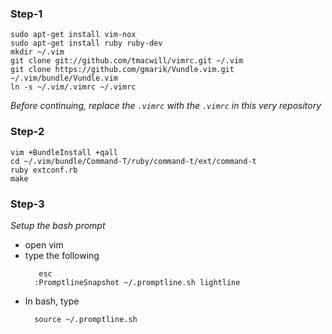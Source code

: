 ### Step-1
```
sudo apt-get install vim-nox
sudo apt-get install ruby ruby-dev
mkdir ~/.vim
git clone git://github.com/tmacwill/vimrc.git ~/.vim
git clone https://github.com/gmarik/Vundle.vim.git ~/.vim/bundle/Vundle.vim
ln -s ~/.vim/.vimrc ~/.vimrc
```
*Before continuing, replace the `.vimrc` with the `.vimrc` in this very repository*  

### Step-2
```
vim +BundleInstall +qall
cd ~/.vim/bundle/Command-T/ruby/command-t/ext/command-t
ruby extconf.rb
make
```

### Step-3

*Setup the bash prompt*

- open vim
- type the following
  ```
     esc
    :PromptlineSnapshot ~/.promptline.sh lightline
  ```
- In bash, type
  ```
    source ~/.promptline.sh
  ```
  

